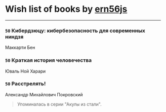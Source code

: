 # Wish list of books by [ern56js](http://vk.com/id95333)
---

### `50` Кибердзюцу: кибербезопасность для современных ниндзя
Маккарти Бен

### `50` Краткая история человечества
Юваль Ной Харари

### `50` Расстрелять!
Александр Михайлович Покровский
> Упоминалась в серии "Акулы из стали".

